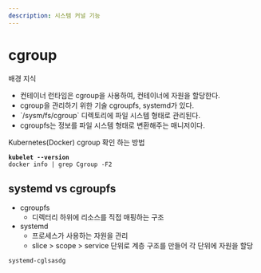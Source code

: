 ```yaml
---
description: 시스템 커널 기능
---
```


# cgroup

배경 지식

* 컨테이너 런타임은 cgroup을 사용하여, 컨테이너에 자원을 할당한다.
* cgroup을 관리하기 위한 기술 cgroupfs, systemd가 있다.
* \`/sysm/fs/cgroup\` 디렉토리에 파일 시스템 형태로 관리된다.
* cgroupfs는 정보를 파일 시스템 형태로 변환해주는 매니저이다.



Kubernetes(Docker) cgroup 확인 하는 방법

<pre><code><strong>kubelet --version
</strong>docker info | grep Cgroup -F2
</code></pre>

## systemd vs cgroupfs

* cgroupfs
  * 디렉터리 하위에 리소스를 직접 매핑하는 구조
* systemd
  * 프로세스가 사용하는 자원을 관리
  * slice > scope > service  단위로 계층 구조를 만들어 각 단위에 자원을 할당

```
systemd-cglsasdg
```
